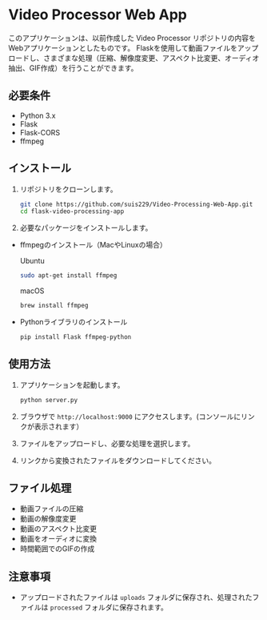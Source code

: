 # Video Processor Web App

このアプリケーションは、以前作成した Video Processor リポジトリの内容をWebアプリケーションとしたものです。
Flaskを使用して動画ファイルをアップロードし、さまざまな処理（圧縮、解像度変更、アスペクト比変更、オーディオ抽出、GIF作成）を行うことができます。

## 必要条件

- Python 3.x
- Flask
- Flask-CORS
- ffmpeg

## インストール

1. リポジトリをクローンします。

    ```bash
    git clone https://github.com/suis229/Video-Processing-Web-App.git
    cd flask-video-processing-app
    ```

2. 必要なパッケージをインストールします。
- ffmpegのインストール（MacやLinuxの場合）
  
  Ubuntu
  ```bash
  sudo apt-get install ffmpeg
  ```
  macOS
  ```bash
  brew install ffmpeg
  ```
  
- Pythonライブラリのインストール
  ```bash
  pip install Flask ffmpeg-python
  ```

## 使用方法

1. アプリケーションを起動します。

    ```bash
    python server.py
    ```

2. ブラウザで `http://localhost:9000` にアクセスします。(コンソールにリンクが表示されます）

3. ファイルをアップロードし、必要な処理を選択します。

4. リンクから変換されたファイルをダウンロードしてください。

## ファイル処理

- 動画ファイルの圧縮
- 動画の解像度変更
- 動画のアスペクト比変更
- 動画をオーディオに変換
- 時間範囲でのGIFの作成

## 注意事項

- アップロードされたファイルは `uploads` フォルダに保存され、処理されたファイルは `processed` フォルダに保存されます。

